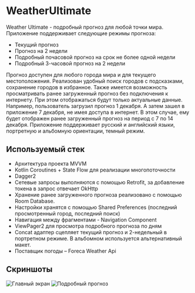 # WeatherUltimate
Weather Ultimate - подробный прогноз для любой точки мира. Приложение поддерживает следующие режимы прогноза:
-	Текущий прогноз
-	Прогноз на 2 недели
-	Подробный почасовой прогноз на срок не более одной недели
-	Подробный 3-часовой прогноз на 2 недели

Прогноз доступен для любого города мира и для текущего местоположения. Реализован удобный поиск городов с подсказками, сохранение городов в избранное. Также имеется возможность просматривать ранее загруженный прогноз без подключения к интернету. При этом отображаться будут только актуальные данные. Например, пользователь загрузил прогноз 1 декабря. А затем зашел в приложение 7 декабря, не имея доступа в интернет. В этом случае, ему будет отображен ранее загруженный прогноз на период с 7 по 14 декабря. Приложение поддерживает русский и английский языки, портретную и альбомную ориентации, темный режим.

## Используемый стек
-	Архитектура проекта MVVM
-	Kotlin Coroutines + State Flow для реализации многопоточности
-	Dagger2
-	Сетевые запросы выполняются с помощью Retrofit, за добавление токена в запрос отвечает OkHttp
-	Хранение ранее загруженного прогноза реализовано с помощью Room Database.
-	Настройки хранятся с помощью Shared Preferences (последний просмотренный город, последний поиск)
-	Навигация между фрагментами - Navigation Component
-	ViewPager2 для просмотра подробного прогноза по дням
-	Concat адаптер сцепляет текущий прогноз и 2-недельный в портретном режиме. В альбомном используется альтернативный макет.
-	Поставщик погоды – Foreca Weather Api

## Скриншоты
![Главный экран](![image](https://github.com/Yaros554/WeatherUltimate/assets/73482710/bd78ac00-b915-4b86-9a10-8fa1d07e4f51)) ![Подробный прогноз](![image](https://github.com/Yaros554/WeatherUltimate/assets/73482710/2b9e7ba3-284c-4bf9-b7e2-397903ee73a9))
